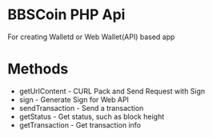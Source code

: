 # BBSCoin PHP Api

For creating Walletd or Web Wallet(API) based app

# Methods

* getUrlContent - CURL Pack and Send Request with Sign
* sign - Generate Sign for Web API
* sendTransaction - Send a transaction
* getStatus - Get status, such as block height
* getTransaction - Get transaction info
